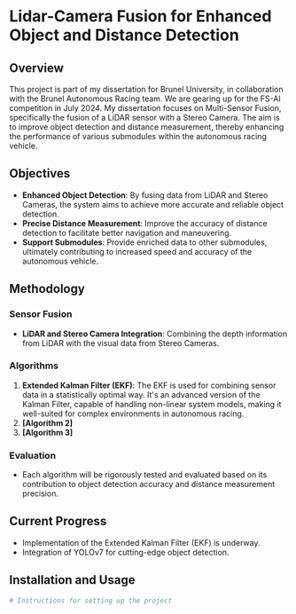 # Lidar-Camera Fusion for Enhanced Object and Distance Detection

## Overview
This project is part of my dissertation for Brunel University, in collaboration with the Brunel Autonomous Racing team. We are gearing up for the FS-AI competition in July 2024. My dissertation focuses on Multi-Sensor Fusion, specifically the fusion of a LiDAR sensor with a Stereo Camera. The aim is to improve object detection and distance measurement, thereby enhancing the performance of various submodules within the autonomous racing vehicle.

## Objectives
- **Enhanced Object Detection**: By fusing data from LiDAR and Stereo Cameras, the system aims to achieve more accurate and reliable object detection.
- **Precise Distance Measurement**: Improve the accuracy of distance detection to facilitate better navigation and maneuvering.
- **Support Submodules**: Provide enriched data to other submodules, ultimately contributing to increased speed and accuracy of the autonomous vehicle.

## Methodology
### Sensor Fusion
- **LiDAR and Stereo Camera Integration**: Combining the depth information from LiDAR with the visual data from Stereo Cameras.

### Algorithms
1. **Extended Kalman Filter (EKF)**: The EKF is used for combining sensor data in a statistically optimal way. It's an advanced version of the Kalman Filter, capable of handling non-linear system models, making it well-suited for complex environments in autonomous racing.
2. **[Algorithm 2]**
3. **[Algorithm 3]**

### Evaluation
- Each algorithm will be rigorously tested and evaluated based on its contribution to object detection accuracy and distance measurement precision.

## Current Progress
- Implementation of the Extended Kalman Filter (EKF) is underway.
- Integration of YOLOv7 for cutting-edge object detection.

## Installation and Usage
```bash
# Instructions for setting up the project
